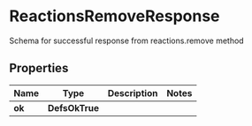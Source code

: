 

# ReactionsRemoveResponse

Schema for successful response from reactions.remove method

## Properties

| Name | Type | Description | Notes |
|------------ | ------------- | ------------- | -------------|
|**ok** | **DefsOkTrue** |  |  |



